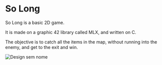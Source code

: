 # So Long

So Long is a basic 2D game.

It is made on a graphic 42 library called MLX, and written on C.

The objective is to catch all the items in the map, without running into the enemy, and get to the exit and win.

![Design sem nome](https://user-images.githubusercontent.com/74921179/192924035-20a24f36-de44-4290-9991-727dc1dab0f9.gif)
